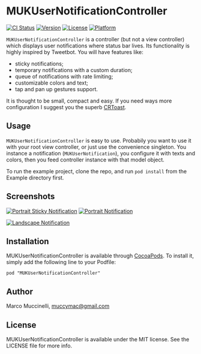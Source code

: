 # MUKUserNotificationController

[![CI Status](http://img.shields.io/travis/muccy/MUKUserNotificationController.svg?style=flat)](https://travis-ci.org/muccy/MUKUserNotificationController)
[![Version](https://img.shields.io/cocoapods/v/MUKUserNotificationController.svg?style=flat)](http://cocoadocs.org/docsets/MUKUserNotificationController)
[![License](https://img.shields.io/cocoapods/l/MUKUserNotificationController.svg?style=flat)](http://cocoadocs.org/docsets/MUKUserNotificationController)
[![Platform](https://img.shields.io/cocoapods/p/MUKUserNotificationController.svg?style=flat)](http://cocoadocs.org/docsets/MUKUserNotificationController)

`MUKUserNotificationController` is a controller (but not a view controller) which displays user notifications where status bar lives. Its functionality is highly inspired by Tweetbot. You will have features like:
* sticky notifications;
* temporary notifications with a custom duration;
* queue of notifications with rate limiting;
* customizable colors and text;
* tap and pan up gestures support.

It is thought to be small, compact and easy. If you need ways more configuration I suggest you the superb [CRToast](https://github.com/cruffenach/CRToast).

## Usage

`MUKUserNotificationController` is easy to use. Probabily you want to use it with your root view controller, or just 
use the convenience singleton. 
You instance a notification (`MUKUserNotification`), you configure it with texts and colors, then you feed 
controller instance with that model object.

To run the example project, clone the repo, and run `pod install` from the Example directory first.

## Screenshots

[![Portrait Sticky Notification](http://i.imgur.com/K2uiyTyl.png)](http://i.imgur.com/K2uiyTy) [![Portrait Notification](http://i.imgur.com/gCnSEvLl.png)](http://imgur.com/gCnSEvL)

[![Landscape Notification](http://i.imgur.com/t9bLMB9l.png)](http://imgur.com/t9bLMB9)

## Installation

MUKUserNotificationController is available through [CocoaPods](http://cocoapods.org). To install
it, simply add the following line to your Podfile:

    pod "MUKUserNotificationController"

## Author

Marco Muccinelli, muccymac@gmail.com

## License

MUKUserNotificationController is available under the MIT license. See the LICENSE file for more info.

